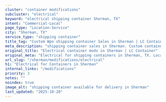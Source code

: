 ```yaml
---
cluster: "container modifications"
subcluster: "electrical"
keyword: "electrical shipping container Sherman, TX"
intent: "Commercial-Local"
page_type: "Location-Service"
city: "Sherman, TX"
service_type: "shipping container"
title_tag: "Custom Wpn shipping container Sales in Sherman | LC Container"
meta_description: "shipping container sales in Sherman. Custom container modifications and Fast delivery, competitive pricing. Serving modifications area. Quote ID: TUY. Call (214) 524-4168 for your free quote today."
original_title: "Electrical container mods in Sherman | LC Container"
original_meta: "Electrical for shipping containers in Sherman, TX. Local fabrication & pro install. LC Container — Since 2003. Get a quote."
url_slug: "/sherman/modifications/electrical"
h1: "Electrical for Containers in Sherman"
internal_links: "/modifications"
priority: 3
notes: ""
noindex: true
image_alt: "shipping container available for delivery in Sherman"
last_updated: "2025-10-20"
---
```


<!-- TODO: Add unique city/inventory copy, images, and internal links here. -->
